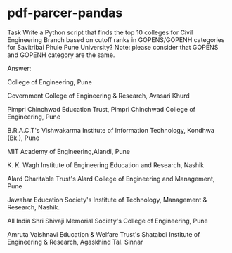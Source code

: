 # pdf-parcer-pandas
Task   Write a Python script that finds the top 10 colleges for Civil Engineering Branch based on cutoff ranks in GOPENS/GOPENH categories for Savitribai Phule Pune University? Note: please consider that GOPENS and GOPENH category are the same.


Answer:

College of Engineering, Pune

Government College of Engineering & Research, Avasari Khurd

Pimpri Chinchwad Education Trust, Pimpri Chinchwad College of Engineering, Pune

B.R.A.C.T's Vishwakarma Institute of Information Technology, Kondhwa (Bk.), Pune

MIT Academy of Engineering,Alandi, Pune

K. K. Wagh Institute of Engineering Education and Research, Nashik

Alard  Charitable Trust's Alard College of Engineering and Management, Pune

Jawahar Education Society's Institute of Technology, Management & Research, Nashik.

All India Shri Shivaji Memorial Society's College of Engineering, Pune

Amruta Vaishnavi Education & Welfare Trust's Shatabdi Institute of Engineering & Research, Agaskhind Tal. Sinnar
